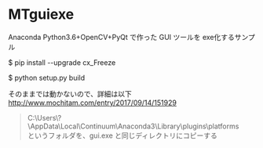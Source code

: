 # MTguiexe
Anaconda Python3.6+OpenCV+PyQt で作った GUI ツールを exe化するサンプル  
  
$ pip install --upgrade cx_Freeze  

$ python setup.py build  
  
そのままでは動かないので、詳細は以下  
http://www.mochitam.com/entry/2017/09/14/151929  
  
> C:\\Users\\?\\AppData\\Local\\Continuum\\Anaconda3\\Library\\plugins\\platforms  
> というフォルダを、gui.exe と同じディレクトリにコピーする  
